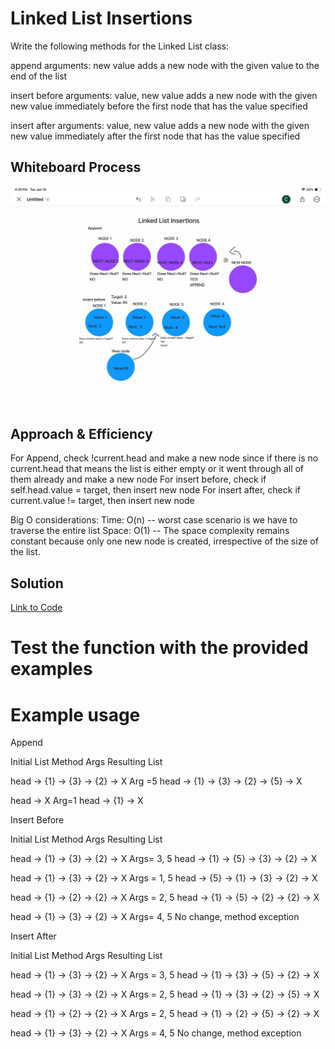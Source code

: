 # Linked List Insertions
Write the following methods for the Linked List class:

append
    arguments: new value
    adds a new node with the given value to the end of the list

insert before
    arguments: value, new value
    adds a new node with the given new value immediately before the first node that has the value specified

insert after
    arguments: value, new value
    adds a new node with the given new value immediately after the first node that has the value specified


## Whiteboard Process
![Whiteboard](./linkedlistinsertions.jpg)

## Approach & Efficiency
<!-- What approach did you take? Why? What is the Big O space/time for this approach? -->
For Append, check !current.head and make a new node since if there is no current.head that means the list is either empty or it went through all of them already and make a new node
For insert before, check if self.head.value = target, then insert new node
For insert after, check if current.value != target, then insert new node

Big O considerations:
Time: O(n) -- worst case scenario is we have to traverse the entire list 
Space: O(1) -- The space complexity remains constant because only one new node is created, irrespective of the size of the list.


## Solution

[Link to Code](../../data_structures/linked_list.py)

# Test the function with the provided examples


# Example usage

Append

Initial List
Method Args
Resulting List

head -> {1} -> {3} -> {2} -> X
Arg =5
head -> {1} -> {3} -> {2} -> {5} -> X

head -> X
Arg=1
head -> {1} -> X

Insert Before

Initial List
Method Args
Resulting List

head -> {1} -> {3} -> {2} -> X
Args= 3, 5
head -> {1} -> {5} -> {3} -> {2} -> X

head -> {1} -> {3} -> {2} -> X
Args = 1, 5
head -> {5} -> {1} -> {3} -> {2} -> X

head -> {1} -> {2} -> {2} -> X
Args = 2, 5
head -> {1} -> {5} -> {2} -> {2} -> X

head -> {1} -> {3} -> {2} -> X
Args= 4, 5
No change, method exception

Insert After

Initial List
Method Args
Resulting List

head -> {1} -> {3} -> {2} -> X
Args = 3, 5
head -> {1} -> {3} -> {5} -> {2} -> X

head -> {1} -> {3} -> {2} -> X
Args = 2, 5
head -> {1} -> {3} -> {2} -> {5} -> X

head -> {1} -> {2} -> {2} -> X
Args = 2, 5
head -> {1} -> {2} -> {5} -> {2} -> X

head -> {1} -> {3} -> {2} -> X
Args = 4, 5
No change, method exception